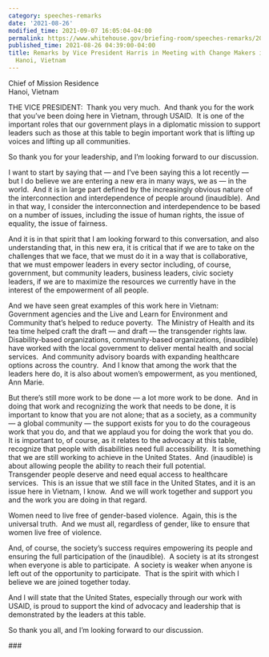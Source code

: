 ```yaml
---
category: speeches-remarks
date: '2021-08-26'
modified_time: 2021-09-07 16:05:04-04:00
permalink: https://www.whitehouse.gov/briefing-room/speeches-remarks/2021/08/26/remarks-by-vice-president-harris-in-meeting-with-change-makers-in-vietnam-in-hanoi-vietnam/
published_time: 2021-08-26 04:39:00-04:00
title: Remarks by Vice President Harris in Meeting with Change Makers in Vietnam in
  Hanoi, Vietnam
---
```

 
Chief of Mission Residence  
Hanoi, Vietnam

THE VICE PRESIDENT:  Thank you very much.  And thank you for the work
that you’ve been doing here in Vietnam, through USAID.  It is one of the
important roles that our government plays in a diplomatic mission to
support leaders such as those at this table to begin important work that
is lifting up voices and lifting up all communities.  
  
So thank you for your leadership, and I’m looking forward to our
discussion.  
  
I want to start by saying that — and I’ve been saying this a lot
recently — but I do believe we are entering a new era in many ways, we
as — in the world.  And it is in large part defined by the increasingly
obvious nature of the interconnection and interdependence of people
around (inaudible).  And in that way, I consider the interconnection and
interdependence to be based on a number of issues, including the issue
of human rights, the issue of equality, the issue of fairness.  
  
And it is in that spirit that I am looking forward to this conversation,
and also understanding that, in this new era, it is critical that if we
are to take on the challenges that we face, that we must do it in a way
that is collaborative, that we must empower leaders in every sector
including, of course, government, but community leaders, business
leaders, civic society leaders, if we are to maximize the resources we
currently have in the interest of the empowerment of all people.  
  
And we have seen great examples of this work here in Vietnam: Government
agencies and the Live and Learn for Environment and Community that’s
helped to reduce poverty.  The Ministry of Health and its tea time
helped craft the draft — and draft — the transgender rights law.
Disability-based organizations, community-based organizations,
(inaudible) have worked with the local government to deliver mental
health and social services.  And community advisory boards with
expanding healthcare options across the country.  And I know that among
the work that the leaders here do, it is also about women’s empowerment,
as you mentioned, Ann Marie.  
  
But there’s still more work to be done — a lot more work to be done. 
And in doing that work and recognizing the work that needs to be done,
it is important to know that you are not alone; that as a society, as a
community — a global community — the support exists for you to do the
courageous work that you do, and that we applaud you for doing the work
that you do.  
It is important to, of course, as it relates to the advocacy at this
table, recognize that people with disabilities need full accessibility. 
It is something that we are still working to achieve in the United
States.  And (inaudible) is about allowing people the ability to reach
their full potential.  
Transgender people deserve and need equal access to healthcare
services.  This is an issue that we still face in the United States, and
it is an issue here in Vietnam, I know.  And we will work together and
support you and the work you are doing in that regard.  
  
Women need to live free of gender-based violence.  Again, this is the
universal truth.  And we must all, regardless of gender, like to ensure
that women live free of violence.   
  
And, of course, the society’s success requires empowering its people and
ensuring the full participation of the (inaudible).  A society is at its
strongest when everyone is able to participate.  A society is weaker
when anyone is left out of the opportunity to participate.  That is the
spirit with which I believe we are joined together today.  
  
And I will state that the United States, especially through our work
with USAID, is proud to support the kind of advocacy and leadership that
is demonstrated by the leaders at this table.   
  
So thank you all, and I’m looking forward to our discussion.

\###
